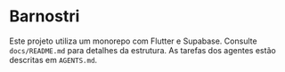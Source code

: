 # Barnostri

Este projeto utiliza um monorepo com Flutter e Supabase.
Consulte `docs/README.md` para detalhes da estrutura.
As tarefas dos agentes estão descritas em `AGENTS.md`.
